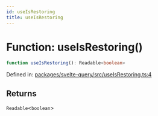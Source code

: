 ```yaml
---
id: useIsRestoring
title: useIsRestoring
---
```


<!-- DO NOT EDIT: this page is autogenerated from the type comments -->

# Function: useIsRestoring()

```ts
function useIsRestoring(): Readable<boolean>
```

Defined in: [packages/svelte-query/src/useIsRestoring.ts:4](https://github.com/TanStack/query/blob/main/packages/svelte-query/src/useIsRestoring.ts#L4)

## Returns

`Readable`\<`boolean`\>
